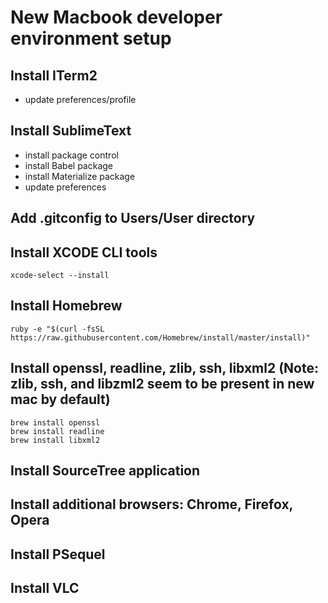 # New Macbook developer environment setup

## Install ITerm2
  - update preferences/profile
## Install SublimeText
  - install package control
  - install Babel package
  - install Materialize package
  - update preferences
## Add .gitconfig to Users/User directory
## Install XCODE CLI tools
  `xcode-select --install`
## Install Homebrew
  `ruby -e "$(curl -fsSL https://raw.githubusercontent.com/Homebrew/install/master/install)"`
## Install openssl, readline, zlib, ssh, libxml2 (Note: zlib, ssh, and libzml2 seem to be present in new mac by default)
  ```
  brew install openssl
  brew install readline
  brew install libxml2
  ```
## Install SourceTree application
## Install additional browsers: Chrome, Firefox, Opera
## Install PSequel
## Install VLC
